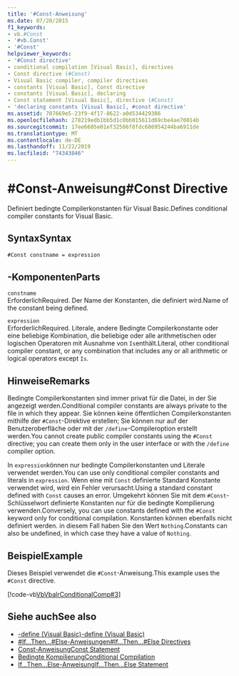```yaml
---
title: '#Const-Anweisung'
ms.date: 07/20/2015
f1_keywords:
- vb.#Const
- '#vb.Const'
- '#Const'
helpviewer_keywords:
- '#Const directive'
- conditional compilation [Visual Basic], directives
- Const directive (#Const)
- Visual Basic compiler, compiler directives
- constants [Visual Basic], Const directive
- constants [Visual Basic], declaring
- Const statement [Visual Basic], directive (#Const)
- 'declaring constants [Visual Basic], #const directive'
ms.assetid: 707669e5-23f9-4f17-8622-a0d534429386
ms.openlocfilehash: 278219edb1bb5d1c0bb015611d69cbe4ae70014b
ms.sourcegitcommit: 17ee6605e01ef32506f8fdc686954244ba6911de
ms.translationtype: MT
ms.contentlocale: de-DE
ms.lasthandoff: 11/22/2019
ms.locfileid: "74343846"
---
```

# <a name="const-directive"></a><span data-ttu-id="a25ab-102">#Const-Anweisung</span><span class="sxs-lookup"><span data-stu-id="a25ab-102">#Const Directive</span></span>

<span data-ttu-id="a25ab-103">Definiert bedingte Compilerkonstanten für Visual Basic.</span><span class="sxs-lookup"><span data-stu-id="a25ab-103">Defines conditional compiler constants for Visual Basic.</span></span>  
  
## <a name="syntax"></a><span data-ttu-id="a25ab-104">Syntax</span><span class="sxs-lookup"><span data-stu-id="a25ab-104">Syntax</span></span>  
  
```vb  
#Const constname = expression  
```  
  
## <a name="parts"></a><span data-ttu-id="a25ab-105">-Komponenten</span><span class="sxs-lookup"><span data-stu-id="a25ab-105">Parts</span></span>  

 `constname`  
 <span data-ttu-id="a25ab-106">Erforderlich</span><span class="sxs-lookup"><span data-stu-id="a25ab-106">Required.</span></span> <span data-ttu-id="a25ab-107">Der Name der Konstanten, die definiert wird.</span><span class="sxs-lookup"><span data-stu-id="a25ab-107">Name of the constant being defined.</span></span>  
  
 `expression`  
 <span data-ttu-id="a25ab-108">Erforderlich</span><span class="sxs-lookup"><span data-stu-id="a25ab-108">Required.</span></span> <span data-ttu-id="a25ab-109">Literale, andere Bedingte Compilerkonstante oder eine beliebige Kombination, die beliebige oder alle arithmetischen oder logischen Operatoren mit Ausnahme von `Is`enthält.</span><span class="sxs-lookup"><span data-stu-id="a25ab-109">Literal, other conditional compiler constant, or any combination that includes any or all arithmetic or logical operators except `Is`.</span></span>  
  
## <a name="remarks"></a><span data-ttu-id="a25ab-110">Hinweise</span><span class="sxs-lookup"><span data-stu-id="a25ab-110">Remarks</span></span>  

 <span data-ttu-id="a25ab-111">Bedingte Compilerkonstanten sind immer privat für die Datei, in der Sie angezeigt werden.</span><span class="sxs-lookup"><span data-stu-id="a25ab-111">Conditional compiler constants are always private to the file in which they appear.</span></span> <span data-ttu-id="a25ab-112">Sie können keine öffentlichen Compilerkonstanten mithilfe der `#Const`-Direktive erstellen; Sie können nur auf der Benutzeroberfläche oder mit der `/define`-Compileroption erstellt werden.</span><span class="sxs-lookup"><span data-stu-id="a25ab-112">You cannot create public compiler constants using the `#Const` directive; you can create them only in the user interface or with the `/define` compiler option.</span></span>  
  
 <span data-ttu-id="a25ab-113">In `expression`können nur bedingte Compilerkonstanten und Literale verwendet werden.</span><span class="sxs-lookup"><span data-stu-id="a25ab-113">You can use only conditional compiler constants and literals in `expression`.</span></span> <span data-ttu-id="a25ab-114">Wenn eine mit `Const` definierte Standard Konstante verwendet wird, wird ein Fehler verursacht.</span><span class="sxs-lookup"><span data-stu-id="a25ab-114">Using a standard constant defined with `Const` causes an error.</span></span> <span data-ttu-id="a25ab-115">Umgekehrt können Sie mit dem `#Const`-Schlüsselwort definierte Konstanten nur für die bedingte Kompilierung verwenden.</span><span class="sxs-lookup"><span data-stu-id="a25ab-115">Conversely, you can use constants defined with the `#Const` keyword only for conditional compilation.</span></span> <span data-ttu-id="a25ab-116">Konstanten können ebenfalls nicht definiert werden. in diesem Fall haben Sie den Wert `Nothing`.</span><span class="sxs-lookup"><span data-stu-id="a25ab-116">Constants can also be undefined, in which case they have a value of `Nothing`.</span></span>  
  
## <a name="example"></a><span data-ttu-id="a25ab-117">Beispiel</span><span class="sxs-lookup"><span data-stu-id="a25ab-117">Example</span></span>  

 <span data-ttu-id="a25ab-118">Dieses Beispiel verwendet die `#Const`-Anweisung.</span><span class="sxs-lookup"><span data-stu-id="a25ab-118">This example uses the `#Const` directive.</span></span>  
  
 [!code-vb[VbVbalrConditionalComp#3](~/samples/snippets/visualbasic/VS_Snippets_VBCSharp/VbVbalrConditionalComp/VB/Class1.vb#3)]  
  
## <a name="see-also"></a><span data-ttu-id="a25ab-119">Siehe auch</span><span class="sxs-lookup"><span data-stu-id="a25ab-119">See also</span></span>

- [<span data-ttu-id="a25ab-120">-define (Visual Basic)</span><span class="sxs-lookup"><span data-stu-id="a25ab-120">-define (Visual Basic)</span></span>](../../../visual-basic/reference/command-line-compiler/define.md)
- [<span data-ttu-id="a25ab-121">#If...Then...#Else-Anweisungen</span><span class="sxs-lookup"><span data-stu-id="a25ab-121">#If...Then...#Else Directives</span></span>](../../../visual-basic/language-reference/directives/if-then-else-directives.md)
- [<span data-ttu-id="a25ab-122">Const-Anweisung</span><span class="sxs-lookup"><span data-stu-id="a25ab-122">Const Statement</span></span>](../../../visual-basic/language-reference/statements/const-statement.md)
- [<span data-ttu-id="a25ab-123">Bedingte Kompilierung</span><span class="sxs-lookup"><span data-stu-id="a25ab-123">Conditional Compilation</span></span>](../../../visual-basic/programming-guide/program-structure/conditional-compilation.md)
- [<span data-ttu-id="a25ab-124">If...Then...Else-Anweisung</span><span class="sxs-lookup"><span data-stu-id="a25ab-124">If...Then...Else Statement</span></span>](../../../visual-basic/language-reference/statements/if-then-else-statement.md)
